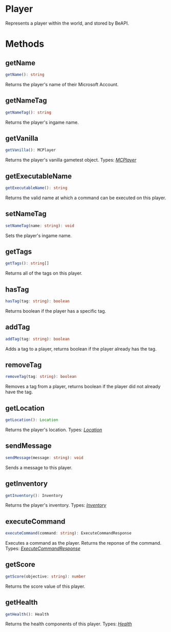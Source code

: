# Player
Represents a player within the world, and stored by BeAPI.

# Methods

## getName
```ts
getName(): string
```
Returns the player's name of their Microsoft Account.

## getNameTag
```ts
getNameTag(): string
```
Returns the player's ingame name.

## getVanilla
```ts
getVanilla(): MCPlayer
```
Returns the player's vanilla gametest object.
Types: *[MCPlayer](https://docs.microsoft.com/en-us/minecraft/creator/scriptapi/mojang-minecraft/player)*

## getExecutableName
```ts
getExecutableName(): string
```
Returns the valid name at which a command can be executed on this player.

## setNameTag
```ts
setNameTag(name: string): void
```
Sets the player's ingame name.

## getTags
```ts
getTags(): string[]
```
Returns all of the tags on this player.

## hasTag
```ts
hasTag(tag: string): boolean
```
Returns boolean if the player has a specific tag.

## addTag
```ts
addTag(tag: string): boolean
```
Adds a tag to a player, returns boolean if the player already has the tag.

## removeTag
```ts
removeTag(tag: string): boolean
```
Removes a tag from a player, returns boolean if the player did not already have the tag.

## getLocation
```ts
getLocation(): Location
```
Returns the player's location.
Types: *[Location](https://github.com/MCBE-Utilities/BeAPI/tree/main/docs/types/location.md)*

## sendMessage
```ts
sendMessage(message: string): void
```
Sends a message to this player.

## getInventory
```ts
getInventory(): Inventory
```
Returns the player's inventory.
Types: *[Inventory](https://github.com/MCBE-Utilities/BeAPI/tree/main/docs/types/inventory.md)*

## executeCommand
```ts
executeCommand(command: string): ExecuteCommandResponse
```
Executes a command as the player. Returns the reponse of the command.
Types: *[ExecuteCommandResponse](https://github.com/MCBE-Utilities/BeAPI/tree/main/docs/types/executecommandresponse.md)*

## getScore
```ts
getScore(objective: string): number
```
Returns the score value of this player.

## getHealth
```ts
getHealth(): Health
```
Returns the health components of this player.
Types: *[Health](https://github.com/MCBE-Utilities/BeAPI/tree/main/docs/types/health.md)*
